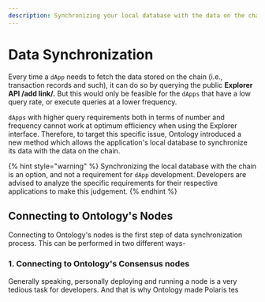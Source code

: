 ```yaml
---
description: Synchronizing your local database with the data on the chain
---
```


# Data Synchronization

Every time a `dApp` needs to fetch the data stored on the chain \(i.e., transaction records and such\), it can do so by querying the public **Explorer API /add link/.** But this would only be feasible for the `dApps` that have a low query rate, or execute queries at a lower frequency. 

`dApps` with higher query requirements both in terms of number and frequency cannot work at optimum efficiency when using the Explorer interface. Therefore, to target this specific issue, Ontology introduced a new method which allows the application's local database to synchronize its data with the data on the chain.

{% hint style="warning" %}
Synchronizing the local database with the chain is an option, and not a requirement for `dApp` development. Developers are advised to analyze the specific requirements for their respective applications to make this judgement.
{% endhint %}

## Connecting to Ontology's Nodes

Connecting to Ontology's nodes is the first step of data synchronization process. This can be performed in two different ways-

### 1. Connecting to Ontology's Consensus nodes

Generally speaking, personally deploying and running a node is a very tedious task for developers. And that is why Ontology made Polaris tes



